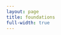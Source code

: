 ```yaml
---
layout: page
title: foundations
full-width: true
---
```



<div style="text-align: center">
<object type="image/svg+xml" data="/svgs/foundations.txt.svg"> </object>
</div>
